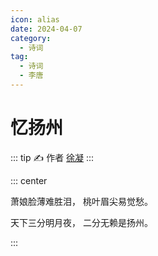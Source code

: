 ```yaml
---
icon: alias
date: 2024-04-07
category:
  - 诗词
tag:
  - 诗词
  - 李唐
---
```


# 忆扬州

<!-- more -->

::: tip ✍️
作者 [徐凝](https://www.gushiwen.cn/authorv_8309bfd9ab37.aspx)
:::

::: center

萧娘脸薄难胜泪， 桃叶眉尖易觉愁。

天下三分明月夜， 二分无赖是扬州。

:::